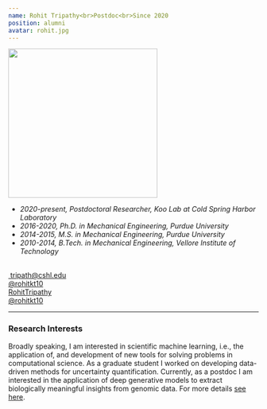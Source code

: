 ```yaml
---
name: Rohit Tripathy<br>Postdoc<br>Since 2020
position: alumni
avatar: rohit.jpg
---
```


<img width="300" src="{{site.baseurl}}/images/people/{{page.avatar}}" data-action="zoom">
<br>

- _2020-present, Postdoctoral Researcher, Koo Lab at Cold Spring Harbor Laboratory_ <br>
- _2016-2020, Ph.D. in Mechanical Engineering, Purdue University_ <br>
- _2014-2015, M.S. in Mechanical Engineering, Purdue University_ <br>
- _2010-2014, B.Tech. in Mechanical Engineering, Vellore Institute of Technology_ <br>
<br>
​
<a href="mailto:tripath@cshl.edu"><i class="fa fa-envelope-o"></i> tripath@cshl.edu</a><br>
<a href="https://twitter.com/rohitkt10"><i class="fa fa-twitter"></i> @rohitkt10 </a><br>
<a href="https://www.linkedin.com/in/rohit-tripathy-a2310a75"><i class="fa fa-linkedin-square"></i> RohitTripathy</a><br>
<a href="https://github.com/rohitkt10"><i class="fa fa-github"></i> @rohitkt10 </a><br>

<hr>

### Research Interests

Broadly speaking, I am interested in scientific machine learning, i.e., the application of, and development of new tools for solving problems in computational science. As a graduate student I worked on developing data-driven methods for uncertainty quantification. Currently, as a postdoc I am interested in the application of deep generative models to extract biologically meaningful insights from genomic data. For more details [see here](https://rohittripathy.netlify.app/).
<br>
<br>
<br>

&nbsp;
&nbsp;
&nbsp;
&nbsp;
&nbsp;
&nbsp;
&nbsp;
&nbsp;
&nbsp;
&nbsp;
&nbsp;
&nbsp;
&nbsp;
&nbsp;
&nbsp;
&nbsp;
&nbsp;
&nbsp;
&nbsp;
&nbsp;
&nbsp;
&nbsp;
&nbsp;
&nbsp;

